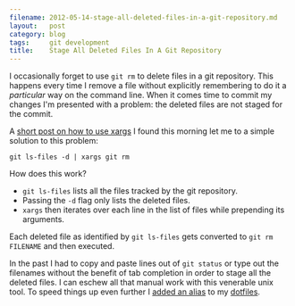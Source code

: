 ```yaml
---
filename: 2012-05-14-stage-all-deleted-files-in-a-git-repository.md
layout:   post
category: blog
tags:     git development
title:    Stage All Deleted Files In A Git Repository
---
```

I occasionally forget to use `git rm` to delete files in a git repository.
This happens every time I remove a file without explicitly remembering to do it a _particular_ way on the command line.
When it comes time to commit my changes I'm presented with a problem: the deleted files are not staged for the commit.

A [short post on how to use xargs][1] I found this morning let me to a simple solution to this problem:

    git ls-files -d | xargs git rm

How does this work?

 - `git ls-files` lists all the files tracked by the git repository.
 - Passing the `-d` flag only lists the deleted files.
 - `xargs` then iterates over each line in the list of files while prepending its arguments.

Each deleted file as identified by `git ls-files` gets converted to `git rm FILENAME` and then executed.

In the past I had to copy and paste lines out of `git status` or type out the filenames without the benefit of tab completion in order to stage all the deleted files.
I can eschew all that manual work with this venerable unix tool.
To speed things up even further I [added an alias][2] to my [dotfiles][3].

[1]: http://bitops.io/blog/1336893229/xargs
[2]: https://github.com/danhorst/dotfiles/commit/5fbea03246aff7715693e1d248108c39ab62ce66
[3]: https://github.com/danhorst/dotfiles
